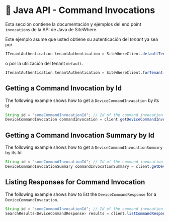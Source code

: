 # :book: Java API - Command Invocations

<Seo/>

Esta sección contiene la documentación y ejemplos del end point `invocations` de la API de Java de SiteWhere.

Este ejemplo asume que usted obtiene su autenticación del *tenant* ya sea por

```java
ITenantAuthentication tenantAuthentication = SiteWhereClient.defaultTenant();
```

o por la utilización del tenant `default`.

```java
ITenantAuthentication tenantAuthentication = SiteWhereClient.forTenant("token", "auth");
```

## Getting a Command Invocation by Id

The following example shows how to get a `DeviceCommandInvacation` by its Id

```java
String id = "someCommandInvocationId"; // Id of the command invocation
DeviceCommandInvocation commandInvocation = client.getDeviceCommandInvocation(tenantAuthentication, id);
```

## Getting a Command Invocation Summary by Id

The following example shows how to get a `DeviceCommandInvocationSummary` by its Id

```java
String id = "someCommandInvocationId"; // Id of the command invocation
DeviceCommandInvocationSummary commandInvocationSummary = client.getDeviceCommandInvocationSummary(tenantAuthentication, id);
```

## Listing Responses for Command Invocation

The following example shows how to list the `DeviceCommandResponse` for a `DeviceCommandInvacation`.

```java
String id = "someCommandInvocationId"; // Id of the command invocation
SearchResults<DeviceCommandResponse> results = client.listCommandResponsesForCommandInvocation(tenantAuthentication, id);
```
